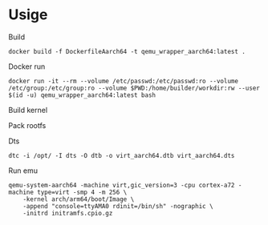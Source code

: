 # Usige

Build

`docker build -f DockerfileAarch64 -t qemu_wrapper_aarch64:latest .`

Docker run

`docker run -it --rm --volume /etc/passwd:/etc/passwd:ro --volume /etc/group:/etc/group:ro --volume $PWD:/home/builder/workdir:rw --user $(id -u) qemu_wrapper_aarch64:latest bash`


Build kernel


Pack rootfs

Dts

`dtc -i /opt/ -I dts -O dtb -o virt_aarch64.dtb virt_aarch64.dts`


Run emu

```
qemu-system-aarch64 -machine virt,gic_version=3 -cpu cortex-a72 -machine type=virt -smp 4 -m 256 \
    -kernel arch/arm64/boot/Image \
    -append "console=ttyAMA0 rdinit=/bin/sh" -nographic \
    -initrd initramfs.cpio.gz
```

